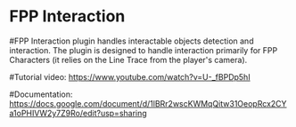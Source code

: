 # FPP Interaction

#FPP Interaction plugin handles interactable objects detection and interaction. The plugin is designed to handle interaction primarily for FPP Characters (it relies on the Line Trace from the player's camera).

#Tutorial video: https://www.youtube.com/watch?v=U-_fBPDp5hI 

#Documentation: https://docs.google.com/document/d/1lBRr2wscKWMqQitw31OeopRcx2CYa1oPHIVW2y7Z9Ro/edit?usp=sharing

